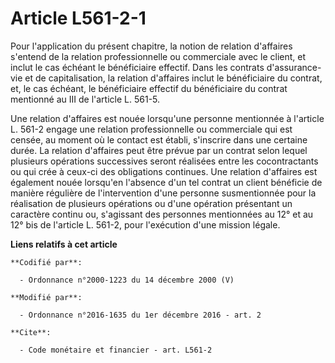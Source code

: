 # Article L561-2-1

Pour l'application du présent chapitre, la notion de relation d'affaires s'entend de la relation professionnelle ou
commerciale avec le client, et inclut le cas échéant le bénéficiaire effectif. Dans les contrats d'assurance-vie et de
capitalisation, la relation d'affaires inclut le bénéficiaire du contrat, et, le cas échéant, le bénéficiaire effectif du
bénéficiaire du contrat mentionné au III de l'article L. 561-5. 

Une relation d'affaires est nouée lorsqu'une personne mentionnée à l'article L. 561-2 engage une relation professionnelle ou
commerciale qui est censée, au moment où le contact est établi, s'inscrire dans une certaine durée. La relation d'affaires
peut être prévue par un contrat selon lequel plusieurs opérations successives seront réalisées entre les cocontractants ou
qui crée à ceux-ci des obligations continues. Une relation d'affaires est également nouée lorsqu'en l'absence d'un tel
contrat un client bénéficie de manière régulière de l'intervention d'une personne susmentionnée pour la réalisation de
plusieurs opérations ou d'une opération présentant un caractère continu ou, s'agissant des personnes mentionnées au 12° et au
12° bis  de l'article L. 561-2, pour l'exécution d'une mission légale.

**Liens relatifs à cet article**

	**Codifié par**:

	  - Ordonnance n°2000-1223 du 14 décembre 2000 (V)

	**Modifié par**:

	  - Ordonnance n°2016-1635 du 1er décembre 2016 - art. 2

	**Cite**:

	  - Code monétaire et financier - art. L561-2
